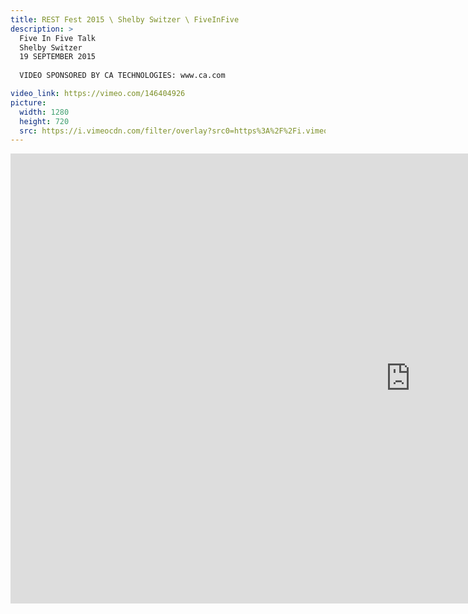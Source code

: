 ```yaml
---
title: REST Fest 2015 \ Shelby Switzer \ FiveInFive
description: >
  Five In Five Talk
  Shelby Switzer
  19 SEPTEMBER 2015
  
  VIDEO SPONSORED BY CA TECHNOLOGIES: www.ca.com

video_link: https://vimeo.com/146404926
picture:
  width: 1280
  height: 720
  src: https://i.vimeocdn.com/filter/overlay?src0=https%3A%2F%2Fi.vimeocdn.com%2Fvideo%2F544793553_1280x720.jpg&src1=http%3A%2F%2Ff.vimeocdn.com%2Fp%2Fimages%2Fcrawler_play.png
---
```

<iframe src="https://player.vimeo.com/video/146404926?title=0&byline=0&portrait=0&badge=0&autopause=0&player_id=0" width="1280" height="720" frameborder="0" title="REST Fest 2015 \ Shelby Switzer \ FiveInFive" webkitallowfullscreen mozallowfullscreen allowfullscreen></iframe>